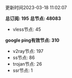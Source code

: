 更新时间2023-03-18 11:02:07

**总订阅: 195**
**总节点: 48083**
- vless节点: 45

**google ping有效节点: 310**
- v2ray节点: 197
- ss节点: 86
- trojan节点: 26
- ssr节点: 1
